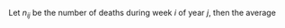 Let $n_{ij}$ be the number of deaths during week $i$ of year $j$, then the average 
<!--stackedit_data:
eyJoaXN0b3J5IjpbMTM5NjA5NzM4OV19
-->